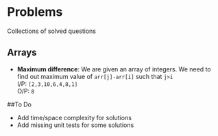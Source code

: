 # Problems
Collections of solved questions

## Arrays
* **Maximum difference**: We are given an array of integers. We need to find out maximum value of ```arr[j]-arr[i]``` such that ```j>i```    
  I/P: ```[2,3,10,6,4,8,1]```     
  O/P: ```8```   

##To Do
* Add time/space complexity for solutions
* Add missing unit tests for some solutions
